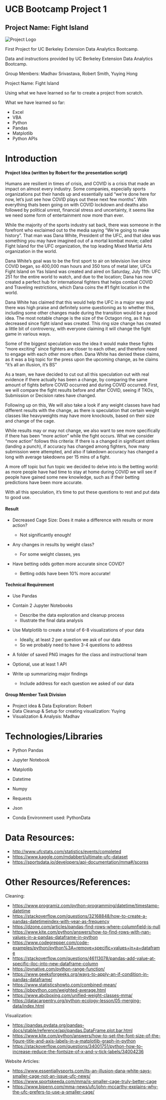# UCB Bootcamp Project 1

## Project Name: Fight Island

![Project Logo](https://raw.githubusercontent.com/yuyhong23/UCB_BootCamp_Project_One/main/Fight_Island.png)

First Project for UC Berkeley Extension Data Analytics Bootcamp.

Data and instructions provided by UC Berkeley Extension Data Analytics Bootcamp.

Group Members: Madhav Srivastava, Robert Smith, Yuying Hong

Project Name: Fight Island 

Using what we have learned so far to create a project from scratch.

What we have learned so far:

  - Excel
  - VBA
  - Python
  - Pandas
  - Matplotlib
  - Python APIs

# Introduction 

#### Project Idea (written by Robert for the presentation script)

Humans are resilient in times of crisis, and COVID is a crisis that made an impact on almost every industry. Some companies, especially sports organizations put their hands up and essentially said “we're done here for now, let’s just see how COVID plays out these next few months”. With everything thats been going on with COVID  lockdown and deaths also followed by political unrest, financial stress and uncertainty, it seems like we need some form of entertainment now more than ever.

While the majority of the sports industry sat back, there was someone in the forefront who exclaimed out to the media saying “We're going to make history”. That man was Dana White, President of the UFC, and that idea was something you may have imagined out of a mortal kombat movie; called Fight Island for the UFC organization, the top leading Mixed Martial Arts organization in the world.

Dana White’s goal was to be the first sport to air on television live since COVID began, so 400,000 man hours and 350 tons of metal later, UFCs Fight Island on Yas Island was created and aired on Saturday, July 11th: UFC 251 for the entire world to watch, and due to the location; Dana has now created a perfect hub for international fighters that helps combat COVID and Traveling restrictions, which Dana coins the #1 fight location in the world.

Dana White has claimed that this would help the UFC in a major way and there was high praise and definitely some questioning as to whether this, including some other changes made during the transition would be a good idea. The most notable change is the size of the Octagon ring, as it has decreased since fight island was created. This ring size change has created a little bit of controversy, with everyone claiming it will change the fight game in various ways.

Some of the biggest speculation was the idea it would make these fights “more exciting” since fighters are closer to each other, and therefore need to engage with each other more often. Dana White has denied these claims, as it was a big topic for the press upon the upcoming change, as he claims “it’s all an illusion, it’s BS”
        	
As a team, we have decided to cut out all this speculation out with real evidence if there actually has been a change, by comparing the same amount of fights before COVID occurred and during COVID occurred. First, we will compare the fight results before and after COVID, seeing if TKOs, Submission or Decision rates have changed. 

Following up on this, We will also take a look if any weight classes have had different results with the change, as there is speculation that certain weight classes like heavyweights may have more knockouts, based on their size and change of the cage. 

While results may or may not change, we also want to see more specifically if there has been “more action” while the fight occurs. What we consider “more action” follows this criteria:
If there is a changed in significant strikes (landing a punch), if accuracy has changed among fighters, how many submission were attempted, and also if takedown accuracy has changed a long with average takedowns per 15 mins of a fight.

A more off topic but fun topic we decided to delve into is the betting world: as more people have had time to stay at home during COVID we will see if people have gained some new knowledge, such as if their betting predictions have been more accurate.

With all this speculation, it’s time to put these questions to rest and put data to good use.

#### Result

- Decreased Cage Size: Does it make a difference with results or more action? 
  - Not significantly enough!
 
- Any changes in results by weight class?
  - For some weight classes, yes

- Have betting odds gotten more accurate since COVID?
  - Betting odds have been 10% more accurate!

#### Technical Requirement

- Use Pandas

- Contain 2 Jupyter Notebooks
  - Describe the data exploration and cleanup process
  - Illustrate the final data analysis
  
- Use Matplotlib to create a total of 6-8 visualizations of your data
  - Ideally, at least 2 per question we ask of our data
  - So we probably need to have 3-4 questions to address
  
- A folder of saved PNG images for the class and instructional team

- Optional, use at least 1 API

- Write up summarizing major findings
  - Include address for each question we asked of our data


#### Group Member Task Division

  - Project idea & Data Exploration: Robert
  - Data Cleanup & Setup for creating visualization: Yuying
  - Visualization & Analysis: Madhav
  
# Technologies/Libraries

  - Python Pandas
  
  - Jupyter Notebook
  
  - Matplotlib
  
  - Datetime
  
  - Numpy
  
  - Requests
  
  - Json
  
  - Conda Environment used: PythonData
  
# Data Resources:

- http://www.ufcstats.com/statistics/events/completed
- https://www.kaggle.com/mdabbert/ultimate-ufc-dataset
- https://sportsdata.io/developers/api-documentation/mma#/scores

# Other Resources/References:

Cleaning:

- https://www.programiz.com/python-programming/datetime/timestamp-datetime
- https://stackoverflow.com/questions/32168848/how-to-create-a-pandas-datetimeindex-with-year-as-frequency
- https://dzone.com/articles/pandas-find-rows-where-columnfield-is-null
- https://www.kite.com/python/answers/how-to-find-rows-with-nan-values-in-a-pandas-dataframe-in-python
- https://www.codegrepper.com/code-examples/python/python%3A+remove+specific+values+in+a+dataframe
- https://stackoverflow.com/questions/46113078/pandas-add-value-at-specific-iloc-into-new-dataframe-column
- https://pynative.com/python-range-function/
- https://www.geeksforgeeks.org/ways-to-apply-an-if-condition-in-pandas-dataframe/
- https://www.statisticshowto.com/combined-mean/
- https://pbpython.com/weighted-average.html
- https://www.abcboxing.com/unified-weight-classes-mma/
- https://datacarpentry.org/python-ecology-lesson/05-merging-data/index.html

Visualization:

- https://pandas.pydata.org/pandas-docs/stable/reference/api/pandas.DataFrame.plot.bar.html
- https://www.kite.com/python/answers/how-to-set-the-font-size-of-the-figure-title-and-axis-labels-in-a-matplotlib-graph-in-python
- https://stackoverflow.com/questions/34001751/python-how-to-increase-reduce-the-fontsize-of-x-and-y-tick-labels/34004236

Website Articles:
- https://www.essentiallysports.com/its-an-illusion-dana-white-says-smaller-cage-not-an-issue-ufc-news/
- https://www.sportskeeda.com/mma/is-smaller-cage-truly-better-cage
- https://www.bjpenn.com/mma-news/ufc/john-mccarthy-explains-why-the-ufc-prefers-to-use-a-smaller-cage/
